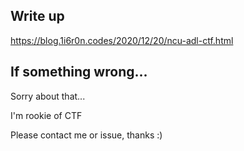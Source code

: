 ## Write up

https://blog.1i6r0n.codes/2020/12/20/ncu-adl-ctf.html

## If something wrong...

Sorry about that...

I'm rookie of CTF

Please contact me or issue, thanks :)

